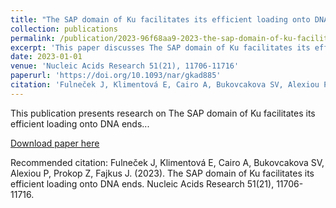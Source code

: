 ```yaml
---
title: "The SAP domain of Ku facilitates its efficient loading onto DNA ends"
collection: publications
permalink: /publication/2023-96f68aa9-2023-the-sap-domain-of-ku-facilitates-its-eff
excerpt: 'This paper discusses The SAP domain of Ku facilitates its efficient loading onto DNA ends...'
date: 2023-01-01
venue: 'Nucleic Acids Research 51(21), 11706-11716'
paperurl: 'https://doi.org/10.1093/nar/gkad885'
citation: 'Fulneček J, Klimentová E, Cairo A, Bukovcakova SV, Alexiou P, Prokop Z, Fajkus J. (2023). The SAP domain of Ku facilitates its efficient loading onto DNA ends. Nucleic Acids Research 51(21), 11706-11716.'
---
```


This publication presents research on The SAP domain of Ku facilitates its efficient loading onto DNA ends...

[Download paper here](https://doi.org/10.1093/nar/gkad885)

Recommended citation: Fulneček J, Klimentová E, Cairo A, Bukovcakova SV, Alexiou P, Prokop Z, Fajkus J. (2023). The SAP domain of Ku facilitates its efficient loading onto DNA ends. Nucleic Acids Research 51(21), 11706-11716.
